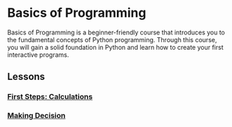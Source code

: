 # Basics of Programming

Basics of Programming is a beginner-friendly course that introduces you to the fundamental concepts of Python programming. Through this 
course, you will gain a solid foundation in Python and learn how to create your first interactive programs.

## Lessons

### [First Steps: Calculations](./bc-python-w01.md)

### [Making Decision](./bc-python-w02.md)